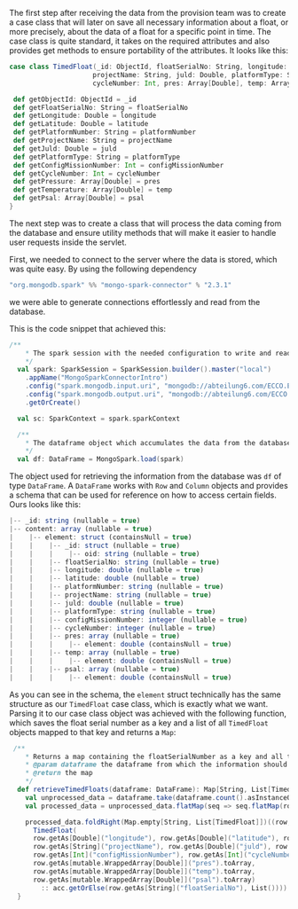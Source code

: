  The first step after receiving the data from the provision team was to create a case class that will later on save all necessary information about a float, or more precisely, about the data of a float for a specific point in time. The case class is quite standard, it takes on the required attributes and also provides get methods to ensure portability of the attributes. It looks like this: 

 ```scala
case class TimedFloat(_id: ObjectId, floatSerialNo: String, longitude: Double, latitude: Double, platformNumber: String,
                      projectName: String, juld: Double, platformType: String, configMissionNumber: Int,
                      cycleNumber: Int, pres: Array[Double], temp: Array[Double], psal: Array[Double])  {

  def getObjectId: ObjectId = _id
  def getFloatSerialNo: String = floatSerialNo
  def getLongitude: Double = longitude
  def getLatitude: Double = latitude
  def getPlatformNumber: String = platformNumber
  def getProjectName: String = projectName
  def getJuld: Double = juld
  def getPlatformType: String = platformType
  def getConfigMissionNumber: Int = configMissionNumber
  def getCycleNumber: Int = cycleNumber
  def getPressure: Array[Double] = pres
  def getTemperature: Array[Double] = temp
  def getPsal: Array[Double] = psal
}
```
The next step was to create a class that will process the data coming from the database and ensure utility methods that will make it easier to handle user requests inside the servlet.

First, we needed to connect to the server where the data is stored, which was quite easy. By using the following dependency 
```javascript 
"org.mongodb.spark" %% "mongo-spark-connector" % "2.3.1"
```
we were able to generate connections effortlessly and read from the database. 

This is the code snippet that achieved this:
```scala
/**
    * The spark session with the needed configuration to write and read from the mongodb databank
    */
  val spark: SparkSession = SparkSession.builder().master("local")
    .appName("MongoSparkConnectorIntro")
    .config("spark.mongodb.input.uri", "mongodb://abteilung6.com/ECCO.ECCO_grouped")
    .config("spark.mongodb.output.uri", "mongodb://abteilung6.com/ECCO.ECCO_grouped")
    .getOrCreate()

  val sc: SparkContext = spark.sparkContext

  /**
    * The dataframe object which accumulates the data from the database
    */
  val df: DataFrame = MongoSpark.load(spark)
```

The object used for retrieving the information from the database was ```df``` of type ```DataFrame```. A ```DataFrame``` works with ```Row``` and ```Column``` objects and provides a schema that can be used for reference on how to access certain fields. Ours looks like this:  

 ```javascript
 |-- _id: string (nullable = true)
 |-- content: array (nullable = true)
 |    |-- element: struct (containsNull = true)
 |    |    |-- _id: struct (nullable = true)
 |    |    |    |-- oid: string (nullable = true)
 |    |    |-- floatSerialNo: string (nullable = true)
 |    |    |-- longitude: double (nullable = true)
 |    |    |-- latitude: double (nullable = true)
 |    |    |-- platformNumber: string (nullable = true)
 |    |    |-- projectName: string (nullable = true)
 |    |    |-- juld: double (nullable = true)
 |    |    |-- platformType: string (nullable = true)
 |    |    |-- configMissionNumber: integer (nullable = true)
 |    |    |-- cycleNumber: integer (nullable = true)
 |    |    |-- pres: array (nullable = true)
 |    |    |    |-- element: double (containsNull = true)
 |    |    |-- temp: array (nullable = true)
 |    |    |    |-- element: double (containsNull = true)
 |    |    |-- psal: array (nullable = true)
 |    |    |    |-- element: double (containsNull = true)
 ```

As you can see in the schema, the ```element``` struct technically has the same structure as our ```TimedFloat``` case class, which is exactly what we want. 
Parsing it to our case class object was achieved with the following function, which saves the float serial number as a key and a list of all ```TimedFloat``` objects mapped to that key and returns a ```Map```: 
```scala
 /**
    * Returns a map containing the floatSerialNumber as a key and all the TimedFloat objects mapped to it
    * @param dataframe the dataframe from which the information should be extracted
    * @return the map
    */
  def retrieveTimedFloats(dataframe: DataFrame): Map[String, List[TimedFloat]] = {
    val unprocessed_data = dataframe.take(dataframe.count().asInstanceOf[Int]).map(row => row.getAs[Seq[Row]]("content"))
    val processed_data = unprocessed_data.flatMap(seq => seq.flatMap(row => List(row)))

    processed_data.foldRight(Map.empty[String, List[TimedFloat]])((row, acc) => acc.updated(row.getAs[String]("floatSerialNo"),
      TimedFloat(
      row.getAs[Double]("longitude"), row.getAs[Double]("latitude"), row.getAs[String]("platformNumber"),
      row.getAs[String]("projectName"), row.getAs[Double]("juld"), row.getAs[String]("platformType"),
      row.getAs[Int]("configMissionNumber"), row.getAs[Int]("cycleNumber"),
      row.getAs[mutable.WrappedArray[Double]]("pres").toArray,
      row.getAs[mutable.WrappedArray[Double]]("temp").toArray,
      row.getAs[mutable.WrappedArray[Double]]("psal").toArray)
        :: acc.getOrElse(row.getAs[String]("floatSerialNo"), List())))
  }
```
